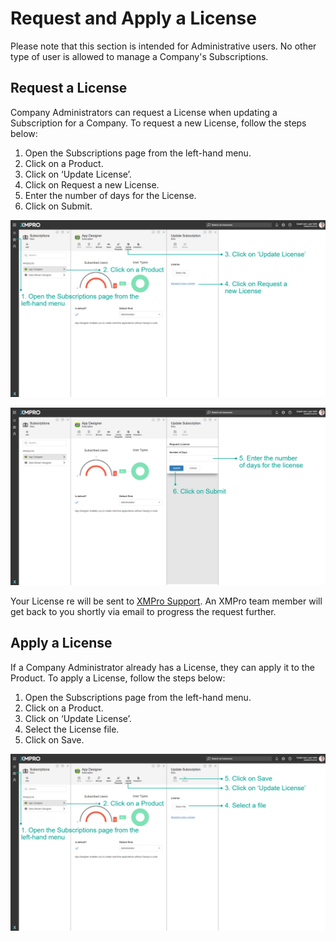 # Request and Apply a License

<!-- unsupported tag removed -->
Please note that this section is intended for Administrative users. No other type of user is allowed to manage a Company's Subscriptions.
<!-- unsupported tag removed -->

## Request a License

Company Administrators can request a License when updating a Subscription for a Company. To request a new License, follow the steps below:

1. Open the Subscriptions page from the left-hand menu.
2. Click on a Product.
3. Click on ‘Update License’.
4. Click on Request a new License.
5. Enter the number of days for the License.
6. Click on Submit.

![](<../../.gitbook/assets/Request License.png>)

![](<../../.gitbook/assets/Request License2.png>)

Your License re will be sent to [XMPro Support](https://xmpro.na1.teamsupport.com/dashboard). An XMPro team member will get back to you shortly via email to progress the request further.

## Apply a License

If a Company Administrator already has a License, they can apply it to the Product. To apply a License, follow the steps below:

1. Open the Subscriptions page from the left-hand menu.
2. Click on a Product.
3. Click on ‘Update License’.
4. Select the License file.
5. Click on Save.

![](<../../.gitbook/assets/Apply License.png>)
